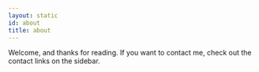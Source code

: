 ```yaml
---
layout: static
id: about
title: about
---
```


Welcome, and thanks for reading. If you want to contact me, check out the contact links on the sidebar.
